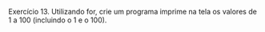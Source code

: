 Exercício 13. Utilizando for, crie um programa imprime na tela os valores de 1 a 100 (incluindo o 1 e o 100).